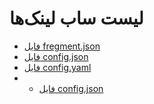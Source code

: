 # لیست ساب لینک‌ها

- [فایل fregment.json](https://raw.githubusercontent.com/tepo18/sab-vip10/main/fregment.json)
- [فایل config.json](https://raw.githubusercontent.com/tepo18/sab-vip10/main/config.json)
- [فایل config.yaml](https://raw.githubusercontent.com/tepo18/sab-vip10/main/config.yaml)
- - [فایل config.json](https://raw.githubusercontent.com/tepo18/sab-vip10/main/config1.json)
